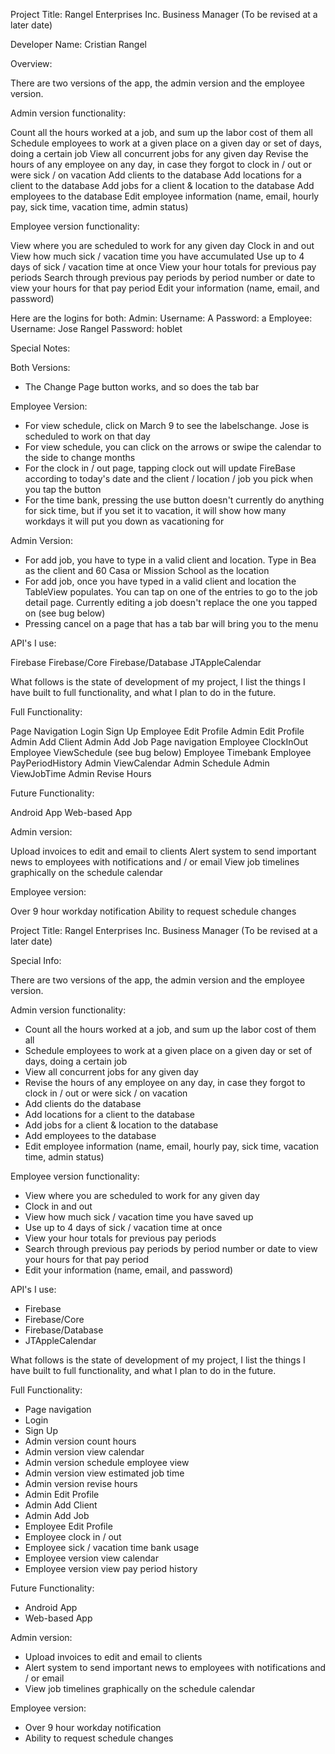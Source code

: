 Project Title: Rangel Enterprises Inc. Business Manager
   (To be revised at a later date)
   
Developer Name: Cristian Rangel

Overview:

There are two versions of the app, the admin version and the employee version.

Admin version functionality:

Count all the hours worked at a job, and sum up the labor cost of them all
Schedule employees to work at a given place on a given day or set of days, doing a certain job
View all concurrent jobs for any given day
Revise the hours of any employee on any day, in case they forgot to clock in / out or were sick / on vacation
Add clients to the database
Add locations for a client to the database
Add jobs for a client & location to the database
Add employees to the database
Edit employee information (name, email, hourly pay, sick time, vacation time, admin status)

Employee version functionality:

View where you are scheduled to work for any given day
Clock in and out
View how much sick / vacation time you have accumulated
Use up to 4 days of sick / vacation time at once
View your hour totals for previous pay periods
Search through previous pay periods by period number or date to view your hours for that pay period
Edit your information (name, email, and password)


Here are the logins for both:
Admin:
   Username: A
   Password: a
Employee:
   Username: Jose Rangel
   Password: hoblet



Special Notes:

Both Versions:
- The Change Page button works, and so does the tab bar

Employee Version:
- For view schedule, click on March 9 to see the labelschange. Jose is scheduled to work on that day
- For view schedule, you can click on the arrows or swipe the calendar to the side to change months
- For the clock in / out page, tapping clock out will update FireBase according to today's date and the client /
   location / job you pick when you tap the button
- For the time bank, pressing the use button doesn't currently do anything for sick time, but if you set it to
   vacation, it will show how many workdays it will put you down as vacationing for

Admin Version:
- For add job, you have to type in a valid client and location. Type in Bea as the client and 60 Casa
   or Mission School as the location
- For add job, once you have typed in a valid client and location the TableView populates. You can tap on
   one of the entries to go to the job detail page. Currently editing a job doesn't replace the one you
   tapped on (see bug below)
- Pressing cancel on a page that has a tab bar will bring you to the menu



API's I use:

Firebase
Firebase/Core
Firebase/Database
JTAppleCalendar



What follows is the state of development of my project, I list the things I have built to full functionality, and what I plan to do in the future.

Full Functionality:

Page Navigation
Login
Sign Up
Employee Edit Profile
Admin Edit Profile
Admin Add Client
Admin Add Job
Page navigation
Employee ClockInOut
Employee ViewSchedule (see bug below)
Employee Timebank
Employee PayPeriodHistory
Admin ViewCalendar
Admin Schedule
Admin ViewJobTime
Admin Revise Hours

Future Functionality:

Android App
Web-based App

Admin version:

Upload invoices to edit and email to clients
Alert system to send important news to employees with notifications and / or email
View job timelines graphically on the schedule calendar

Employee version:

Over 9 hour workday notification
Ability to request schedule changes

Project Title: Rangel Enterprises Inc. Business Manager
   (To be revised at a later date)

Special Info:

There are two versions of the app, the admin version and the employee version.

Admin version functionality:
   - Count all the hours worked at a job, and sum up the labor cost of them all
   - Schedule employees to work at a given place on a given day or set of days, doing a certain job
   - View all concurrent jobs for any given day
   - Revise the hours of any employee on any day, in case they forgot to clock in / out or were sick / on vacation
   - Add clients do the database
   - Add locations for a client to the database
   - Add jobs for a client & location to the database
   - Add employees to the database
   - Edit employee information (name, email, hourly pay, sick time, vacation time, admin status)


Employee version functionality:
   - View where you are scheduled to work for any given day
   - Clock in and out
   - View how much sick / vacation time you have saved up
   - Use up to 4 days of sick / vacation time at once
   - View your hour totals for previous pay periods
   - Search through previous pay periods by period number or date to view your hours for that pay period
   - Edit your information (name, email, and password)


API's I use:


   - Firebase
   - Firebase/Core
   - Firebase/Database
   - JTAppleCalendar

What follows is the state of development of my project, I list the things I have built to full functionality, and what I plan to do in the future.


Full Functionality:

   - Page navigation
   - Login
   - Sign Up
   - Admin version count hours
   - Admin version view calendar
   - Admin version schedule employee view
   - Admin version view estimated job time
   - Admin version revise hours
   - Admin Edit Profile
   - Admin Add Client
   - Admin Add Job
   - Employee Edit Profile
   - Employee clock in / out
   - Employee sick / vacation time bank usage
   - Employee version view calendar
   - Employee version view pay period history


Future Functionality:

   - Android App
   - Web-based App

Admin version:

   - Upload invoices to edit and email to clients
   - Alert system to send important news to employees with notifications and / or email
   - View job timelines graphically on the schedule calendar

Employee version:

   - Over 9 hour workday notification
   - Ability to request schedule changes



